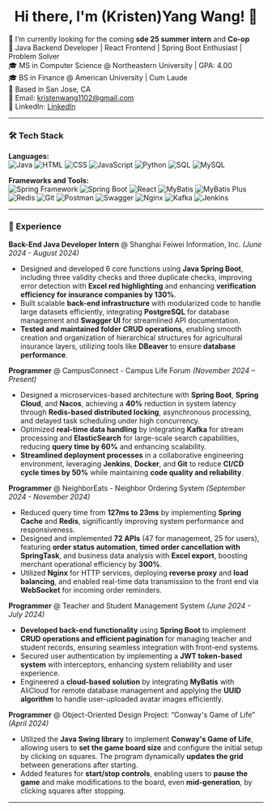 <h1 align="center">Hi there, I'm (Kristen)Yang Wang! 👋</h1>

🌱 I’m currently looking for the coming **sde 25 summer intern** and **Co-op**  
🚀 Java Backend Developer | React Frontend | Spring Boot Enthusiast | Problem Solver  
🎓 MS in Computer Science @ Northeastern University | GPA: 4.00  
🎓 BS in Finance @ American University | Cum Laude  
📍 Based in San Jose, CA  
📧 Email: kristenwang1102@gmail.com  
🔗 LinkedIn: [LinkedIn](https://www.linkedin.com/in/yangwang78ab91189/)

---

### 🛠 Tech Stack

**Languages:**  
![Java](https://img.shields.io/badge/Java-ED8B00?style=for-the-badge&logo=java&logoColor=white)
![HTML](https://img.shields.io/badge/HTML5-E34F26?style=for-the-badge&logo=html5&logoColor=white)
![CSS](https://img.shields.io/badge/CSS3-1572B6?style=for-the-badge&logo=css3&logoColor=white)
![JavaScript](https://img.shields.io/badge/JavaScript-F7DF1E?style=for-the-badge&logo=javascript&logoColor=black)
![Python](https://img.shields.io/badge/Python-3776AB?style=for-the-badge&logo=python&logoColor=white)
![SQL](https://img.shields.io/badge/SQL-4479A1?style=for-the-badge&logo=mysql&logoColor=white)
![MySQL](https://img.shields.io/badge/MySQL-005C84?style=for-the-badge&logo=mysql&logoColor=white)

**Frameworks and Tools:**  
![Spring Framework](https://img.shields.io/badge/Spring%20framework-6DB33F?style=for-the-badge&logo=spring&logoColor=white)
![Spring Boot](https://img.shields.io/badge/Spring%20Boot-6DB33F?style=for-the-badge&logo=spring-boot&logoColor=white)
![React](https://shields.io/badge/react-black?logo=react&style=for-the-badge)
![MyBatis](https://img.shields.io/badge/MyBatis-4479A1?style=for-the-badge&logo=java&logoColor=white)
![MyBatis Plus](https://img.shields.io/badge/MyBatis_Plus-4479A1?style=for-the-badge&logo=java&logoColor=white)
![Redis](https://img.shields.io/badge/Redis-DC382D?style=for-the-badge&logo=redis&logoColor=white)
![Git](https://img.shields.io/badge/Git-F05032?style=for-the-badge&logo=git&logoColor=white)
![Postman](https://img.shields.io/badge/Postman-FF6C37?style=for-the-badge&logo=postman&logoColor=white)
![Swagger](https://img.shields.io/badge/Swagger-85EA2D?style=for-the-badge&logo=swagger&logoColor=white)
![Nginx](https://img.shields.io/badge/Nginx-009639?style=for-the-badge&logo=nginx&logoColor=white)
![Kafka](https://img.shields.io/badge/Kafka-231F20?style=for-the-badge&logo=apache-kafka&logoColor=white)
![Jenkins](https://img.shields.io/badge/Jenkins-D24939?style=for-the-badge&logo=jenkins&logoColor=white)

---

### 💼 Experience

**Back-End Java Developer Intern** @ Shanghai Feiwei Information, Inc. *(June 2024 - August 2024)*  

- Designed and developed 6 core functions using **Java Spring Boot**, including three validity checks and three duplicate checks, improving error detection with **Excel red highlighting** and enhancing **verification efficiency for insurance companies by 130%**.
- Built scalable **back-end infrastructure** with modularized code to handle large datasets efficiently, integrating **PostgreSQL** for database management and **Swagger UI** for streamlined API documentation.
- **Tested and maintained folder CRUD operations**, enabling smooth creation and organization of hierarchical structures for agricultural insurance layers, utilizing tools like **DBeaver** to ensure **database performance**.

**Programmer** @ CampusConnect - Campus Life Forum *(November 2024 – Present)*  

- Designed a microservices-based architecture with **Spring Boot**, **Spring Cloud**, and **Nacos**, achieving a **40%** reduction in system latency through **Redis-based distributed locking**, asynchronous processing, and delayed task scheduling under high concurrency.
- Optimized **real-time data handling** by integrating **Kafka** for stream processing and **ElasticSearch** for large-scale search capabilities, reducing **query time by 60%** and enhancing scalability.
- **Streamlined deployment processes** in a collaborative engineering environment, leveraging **Jenkins**, **Docker**, and **Git** to reduce **CI/CD cycle times by 50%** while maintaining **code quality and reliability**.

**Programmer** @ NeighborEats - Neighbor Ordering System *(September 2024 - November 2024)*  

- Reduced query time from **127ms to 23ms** by implementing **Spring Cache** and **Redis**, significantly improving system performance and responsiveness.
- Designed and implemented **72 APIs** (47 for management, 25 for users), featuring **order status automation**, **timed order cancellation with SpringTask**, and business data analysis with **Excel export**, boosting merchant operational efficiency by **300%**.
- Utilized **Nginx** for HTTP services, deploying **reverse proxy** and **load balancing**, and enabled real-time data transmission to the front end via **WebSocket** for incoming order reminders.

**Programmer** @ Teacher and Student Management System *(June 2024 - July 2024)*  

- **Developed back-end functionality** using **Spring Boot** to implement **CRUD operations and efficient pagination** for managing teacher and student records, ensuring seamless integration with front-end systems.
- Secured user authentication by implementing a **JWT token-based system** with interceptors, enhancing system reliability and user experience.
- Engineered a **cloud-based solution** by integrating **MyBatis** with AliCloud for remote database management and applying the **UUID algorithm** to handle user-uploaded avatar images efficiently.

**Programmer** @ Object-Oriented Design Project: “Conway's Game of Life” *(April 2024)*  

- Utilized the **Java Swing library** to implement **Conway's Game of Life**, allowing users to **set the game board size** and configure the initial setup by clicking on squares. The program dynamically **updates the grid** between generations after starting.
- Added features for **start/stop controls**, enabling users to **pause the game** and make modifications to the board, even **mid-generation**, by clicking squares after stopping.

---
